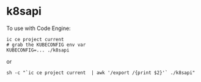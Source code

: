 # k8sapi

To use with Code Engine:
```
ic ce project current
# grab the KUBECONFIG env var
KUBECONFIG=... ./k8sapi
```
or
```
sh -c "`ic ce project current  | awk '/export /{print $2}'` ./k8sapi"
```
